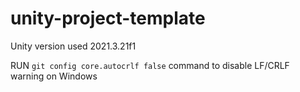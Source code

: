 # unity-project-template
Unity version used 2021.3.21f1

RUN `git config core.autocrlf false` command to disable LF/CRLF warning on Windows 
